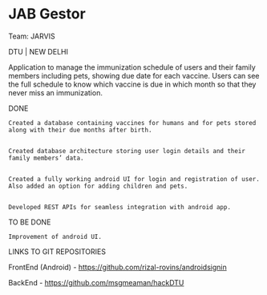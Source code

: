 # JAB Gestor


Team: JARVIS 


DTU | NEW DELHI


Application to manage the immunization schedule of users and their family members including pets, showing due date for each vaccine. Users can see the full schedule to know which vaccine is due in which month so that they never miss an immunization.


 




DONE


    Created a database containing vaccines for humans and for pets stored along with their due months after birth. 


    Created database architecture storing user login details and their family members’ data.


    Created a fully working android UI for login and registration of user. Also added an option for adding children and pets. 


    Developed REST APIs for seamless integration with android app.


 




TO BE DONE


    Improvement of android UI. 


 




LINKS TO GIT REPOSITORIES


FrontEnd (Android) - https://github.com/rizal-rovins/androidsignin 


BackEnd - https://github.com/msgmeaman/hackDTU 


 


 
